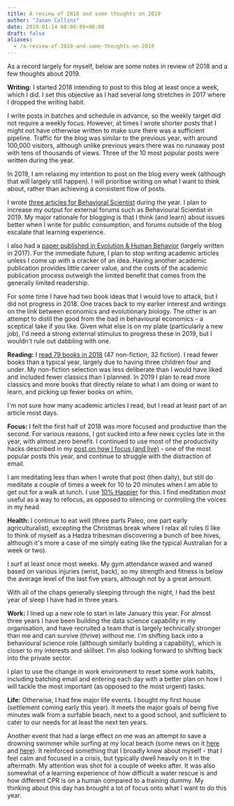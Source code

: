 ```yaml
---
title: A review of 2018 and some thoughts on 2019
author: "Jason Collins"
date: 2019-01-14 08:00:09+00:00
draft: false
aliases:
  - /a-review-of-2018-and-some-thoughts-on-2019
---
```


As a record largely for myself, below are some notes in review of 2018 and a few thoughts about 2019.

**Writing:** I started 2018 intending to post to this blog at least once a week, which I did. I set this objective as I had several long stretches in 2017 where I dropped the writing habit.

I write posts in batches and schedule in advance, so the weekly target did not require a weekly focus. However, at times I wrote shorter posts that I might not have otherwise written to make sure there was a sufficient pipeline. Traffic for the blog was similar to the previous year, with around 100,000 visitors, although unlike previous years there was no runaway post with tens of thousands of views. Three of the 10 most popular posts were written during the year.

In 2019, I am relaxing my intention to post on the blog every week (although that will largely still happen). I will prioritise writing on what I want to think about, rather than achieving a consistent flow of posts.

I wrote [three articles for Behavioral Scientist](https://behavioralscientist.org/author/jason-collins/) during the year. I plan to increase my output for external forums such as Behavioural Scientist in 2019. My major rationale for blogging is that I think (and learn) about issues better when I write for public consumption, and forums outside of the blog escalate that learning experience.

I also had a [paper published in Evolution & Human Behavior](https://doi.org/10.1016/j.evolhumbehav.2018.09.001) (largely written in 2017). For the immediate future, I plan to stop writing academic articles unless I come up with a cracker of an idea. Having another academic publication provides little career value, and the costs of the academic publication process outweigh the limited benefit that comes from the generally limited readership.

For some time I have had two book ideas that I would love to attack, but I did not progress in 2018. One traces back to my earlier interest and writings on the link between economics and evolutionary biology. The other is an attempt to distil the good from the bad in behavioural economics - a sceptical take if you like. Given what else is on my plate (particularly a new job), I'd need a strong external stimulus to progress these in 2019, but I wouldn't rule out dabbling with one.

**Reading:** I [read 79 books in 2018](https://www.jasoncollins.blog/books-i-read-in-2018/) (47 non-fiction, 32 fiction). I read fewer books than a typical year, largely due to having three children four and under. My non-fiction selection was less deliberate than I would have liked and included fewer classics than I planned. In 2019 I plan to read more classics and more books that directly relate to what I am doing or want to learn, and picking up fewer books on whim.

I'm not sure how many academic articles I read, but I read at least part of an article most days.

**Focus:** I felt the first half of 2018 was more focused and productive than the second. For various reasons, I got sucked into a few news cycles late in the year, with almost zero benefit. I continued to use most of the productivity hacks described in my [post on how I focus (and live)](https://www.jasoncollins.blog/how-i-focus-and-live/) - one of the most popular posts this year, and continue to struggle with the distraction of email.

I am meditating less than when I wrote that post (then daily), but still do meditate a couple of times a week for 10 to 20 minutes when I am able to get out for a walk at lunch. I use [10% Happier](http://www.10percenthappier.com/) for this. I find meditation most useful as a way to refocus, as opposed to silencing or controlling the voices in my head.

**Health:** I continue to eat well (three parts Paleo, one part early agriculturalist), excepting the Christmas break where I relax all rules (I like to think of myself as a Hadza tribesman discovering a bunch of bee hives, although it's more a case of me simply eating like the typical Australian for a week or two).

I surf at least once most weeks. My gym attendance waxed and waned based on various injuries (wrist, back), so my strength and fitness is below the average level of the last five years, although not by a great amount.

With all of the chaps generally sleeping through the night, I had the best year of sleep I have had in three years.

**Work:** I lined up a new role to start in late January this year. For almost three years I have been building the data science capability in my organisation, and have recruited a team that is largely technically stronger than me and can survive (thrive) without me. I'm shifting back into a behavioural science role (although similarly building a capability), which is closer to my interests and skillset. I'm also looking forward to shifting back into the private sector.

I plan to use the change in work environment to reset some work habits, including batching email and entering each day with a better plan on how I will tackle the most important (as opposed to the most urgent) tasks.

**Life:** Otherwise, I had few major life events. I bought my first house (settlement coming early this year). It meets the major goals of being five minutes walk from a surfable beach, next to a good school, and sufficient to cater to our needs for at least the next ten years.

Another event that had a large effect on me was an attempt to save a drowning swimmer while surfing at my local beach (some news on it [here](https://www.abc.net.au/news/2018-10-01/man-drowns-at-stanwell-park-beach-despite-surfers-rescue-efforts/10325752) and [here](https://www.illawarramercury.com.au/story/5678780/selfless-surf-life-saving-boss-praises-surfers-actions-in-stanwell-park-rescue/)). It reinforced something that I broadly knew about myself - that I feel calm and focused in a crisis, but typically dwell heavily on it in the aftermath. My attention was shot for a couple of weeks after. It was also somewhat of a learning experience of how difficult a water rescue is and how different CPR is on a human compared to a training dummy. My thinking about this day has brought a lot of focus onto what I want to do this year.
